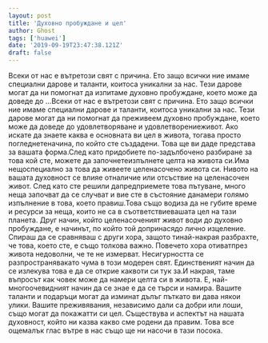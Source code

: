 ```yaml
---
layout: post
title: 'Духовно пробуждане и цел'
author: Ghost
tags: ['huawei']
date: '2019-09-19T23:47:38.121Z'
draft: false
---
```


Всеки от нас е вътретози свят с причина. Ето защо всички ние имаме специални дарове и таланти, коитоса уникални за нас. Тези дарове могат да ни помогнат да изпитаме духовно пробуждане, което може да доведе до ...Всеки от нас е вътретози свят с причина. Ето защо всички ние имаме специални дарове и таланти, коитоса уникални за нас. Тези дарове могат да ни помогнат да преживеем духовно пробуждане, което може да доведе до удовлетворяване и удовлетворениеживот. Ако искате да знаете каква е основната ви цел в живота, тогава просто погледнетеначина, по който сте създадени. Това ще ви даде представа за вашата форма.След като придобиете по-задълбочено разбиране за това кой сте, можете да започнетеизпълнете целта на живота си.Има нещоспециално за това да живеете целенасочено живота си. Нивото на вашата духовност се влияе отналичие или отсъствие на целенасочен живот. След като сте решили дапредприемете това пътуване, много неща започват да се случват и вие сте в състояние данамери голямо изпълнение в това, което правиш.Това също водиза да не губите време и ресурси за неща, които не са в съответствиевашата цел на тази планета. Друг начин, който целенасоченият живот води до духовно пробуждане, е начинът, по който той допринасядо лично изцеление. Спираш да се сравняваш с други хора, защото тинай-накрая разбрахте, че това, което сте, е също толкова важно. Повечето хора отиватпрез живота недоволни, че те не измерват. Несигурността се разпространявакато чума в този модерен свят. Единственият начин да се излекува това е да се открие каквоти си тук за.И накрая, таме въпросът как човек може да намери целта си в живота. Е, най-многоочевидният начин да се знае е да се търси и намира. Вашите таланти и подаръци могат да изминат дълъг пъткато ви дава някои улики. Вашите преживявания, независимо дали са добри или лоши, също могат да покажатти си цел. Съществува и аспектът на нашата духовност, който ни казва какво сме родени да правим. Това все ощемалък глас вътре в нас също ще ни насочи в тази посока.
